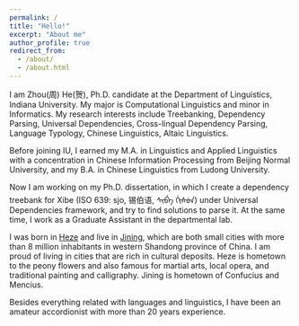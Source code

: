 ```yaml
---
permalink: /
title: "Hello!"
excerpt: "About me"
author_profile: true
redirect_from: 
  - /about/
  - /about.html
---
```



I am Zhou(周) He(贺), Ph.D. candidate at the Department of Linguistics, Indiana University. My major is Computational Linguistics and minor in Informatics. My research interests include Treebanking, Dependency Parsing, Universal Dependencies, Cross-lingual Dependency Parsing, Language Typology, Chinese Linguistics, Altaic Linguistics. 

Before joining IU, I earned my M.A. in Linguistics and Applied Linguistics with a concentration in Chinese Information Processing from Beijing Normal University, and my B.A. in Chinese Linguistics from Ludong University. 

Now I am working on my Ph.D. dissertation, in which I create a dependency treebank for Xibe (ISO 639: sjo, 锡伯语, ᠰᡞᠪᡝ ᡤᡞᠰᡠᠨ) under Universal Dependencies framework, and try to find solutions to parse it. At the same time, I work as a Graduate Assistant in the departmental lab. 

I was born in [Heze](https://en.wikipedia.org/wiki/Heze) and live in [Jining](https://en.wikipedia.org/wiki/Jining), which are both small cities with more than 8 million inhabitants in western Shandong province of China. I am proud of living in cities that are rich in cultural deposits. Heze is hometown to the peony flowers and also famous for martial arts, local opera, and traditional painting and calligraphy. Jining is hometown of Confucius and Mencius.


Besides everything related with languages and linguistics, I have been an amateur accordionist with more than 20 years experience. 



